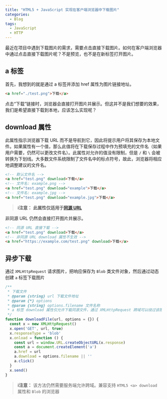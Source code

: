 ```yaml
---
title: "HTML5 + JavaScript 实现在客户端浏览器中下载图片"
categories:
  - Blog
tags:
  - JavaScript
  - HTTP
---
```


最近在项目中遇到下载图片的需求，需要点击直接下载图片。如何在客户端浏览器中通过点击直接下载图片呢？不是预览，也不是在新标签打开图片。

<!--more-->

## a 标签
首先，我想到的就是通过 a 标签并添加 href 属性为图片链接地址。

```html
<a href="./test.png">下载</a>
```

点击“下载”链接时，浏览器会直接打开图片并展示。但这并不是我们想要的效果，我们是希望直接下载到本地，应该怎么实现呢？



## download 属性
此属性指示浏览器下载 URL 而不是导航到它，因此将提示用户将其保存为本地文件。如果属性有一个值，那么此值将在下载保存过程中作为预填充的文件名（如果用户需要，仍然可以更改文件名）。此属性对允许的值没有限制，但是 `/` 和 `\` 会被转换为下划线。大多数文件系统限制了文件名中的标点符号，故此，浏览器将相应地调整建议的文件名。

```html
<!-- 默认文件名 -->
<a href="test.png" download>下载</a>
<!-- 文件名: example.png -->
<a href="test.png" download="example">下载</a>
<!-- 文件名: example.jpg -->
<a href="test.png" download="example.jpg">下载</a>
```

> **ℹ️注意：** **此属性仅适用于[同源 URL][same-origin]**

非同源 URL 仍然会直接打开图片并展示。

```html
<!-- 同源 URL 直接下载 -->
<a href="test.png" download>下载</a>
<!-- 非同源 URL download 属性不生效 -->
<a href="https://example.com/test.png" download>下载</a>
```



## 异步下载
通过 `XMLHttpRequest` 请求图片，把响应保存为 `Blob` 类文件对象，然后通过动态创建 `a` 标签下载图片

```js
/**
 * 下载文件
 * @param {string} url 下载文件地址
 * @param {*} options
 * @param {string} options.filename 文件名称
 * a 标签 download 属性仅允许下载同源文件，通过 XMLHttpRequest 跨域可以绕过该限制
 */
function downloadFile(url, options = {}) {
  const x = new XMLHttpRequest()
  x.open('GET', url, true)
  x.responseType = 'blob'
  x.onload = function () {
    const url = window.URL.createObjectURL(x.response)
    const a = document.createElement('a')
    a.href = url
    a.download = options.filename || ''
    a.click()
  }
  x.send()
}
```

> **ℹ️注意：** 该方法仍然需要服务端允许跨域。兼容支持 `HTML5 <a> download` 属性和 `Blob` 的浏览器




[same-origin]: https://developer.mozilla.org/zh-CN/docs/Web/Security/Same-origin_policy
